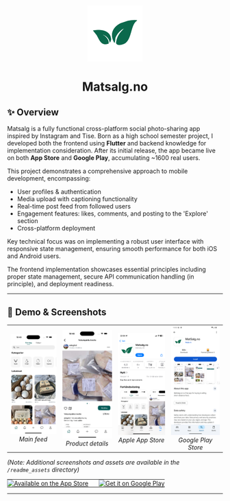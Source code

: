 <!-- Top leaf icon -->
<div align="center">
  <img src="readme_assets/matsalg_leaf_transp.png" alt="Matsalg Logo" width="130"/><br/>
  <h1>Matsalg.no</h1>
</div>

## ✨ Overview

Matsalg is a fully functional cross-platform social photo-sharing app inspired by Instagram and Tise. Born as a high school semester project, I developed both the frontend using **Flutter** and backend knowledge for implementation consideration. After its initial release, the app became live on both **App Store** and **Google Play**, accumulating ~1600 real users.

This project demonstrates a comprehensive approach to mobile development, encompassing:

- User profiles & authentication
- Media upload with captioning functionality 
- Real-time post feed from followed users
- Engagement features: likes, comments, and posting to the 'Explore' section 
- Cross-platform deployment

Key technical focus was on implementing a robust user interface with responsive state management, ensuring smooth performance for both iOS and Android users.

 The frontend implementation showcases essential principles including proper state management, secure API communication handling (in principle), and deployment readiness.

---

## 📱 Demo & Screenshots
<!-- Centered 1x4 grid -->
<div align="center">
  <table>
    <tr>
      <td align="center">
        <img src="readme_assets/home.png" alt="Home Screen" width="170"/><br/>
        <em>Main feed</em>
      </td>
      <td align="center">
        <img src="readme_assets/details.png" alt="Details Screen" width="170"/><br/>
        <em>Product details</em>
      </td>
      <td align="center">
        <img src="readme_assets/app_store.png" alt="App Store" width="170"/><br/>
        <em>Apple App Store</em>
      </td>
      <td align="center">
        <img src="readme_assets/google_play.png" alt="Google Play" width="170"/><br/>
        <em>Google Play Store</em>
      </td>
    </tr>
  </table>
</div>

*(Note: Additional screenshots and assets are available in the `/readme_assets` directory)*

<table align="center" style="border-collapse: collapse; border: none; cellpadding: 0; cellspacing: 0;">
  <tr>
    <td style="border: none; padding: 0; margin: 0;">
      <a href="https://apps.apple.com/us/app/matsalg-no/id6739165687">
        <img alt="Available on the App Store" src="https://developer.apple.com/assets/elements/badges/download-on-the-app-store.svg" height="60"/>
      </a>
    </td>
    <td style="width: 10px; border: none;"></td> <!-- spacing -->
    <td style="border: none; padding: 0; margin: 0;">
      <a href="https://play.google.com/store/apps/details?id=com.matsalg.no&hl=no">
        <img alt="Get it on Google Play" src="https://play.google.com/intl/en_us/badges/images/generic/en_badge_web_generic.png" height="60"/>
      </a>
    </td>
  </tr>
</table>

---
